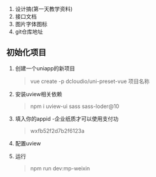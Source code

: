 1. 设计搞(第一天教学资料)
1. 接口文档
1. 图片字体图标
1. git仓库地址

## 初始化项目

1. 创建一个uniapp的新项目

   >vue create -p dcloudio/uni-preset-vue 项目名称

1. 安装uview相关依赖

   >npm i uview-ui sass sass-loder@10

1. 填入你的appid -企业纸质才可以使用支付功

   >wxfb52f2d7b2f6123a
   
1. 配置uview

1. 运行

   >npm  run dev:mp-weixin


